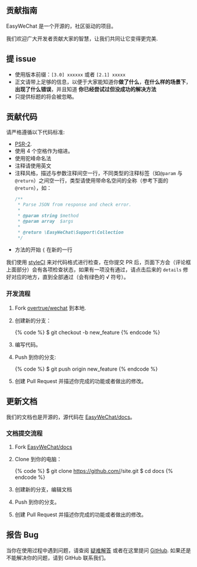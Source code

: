 贡献指南
---

EasyWeChat 是一个开源的，社区驱动的项目。

我们欢迎广大开发者贡献大家的智慧，让我们共同让它变得更完美.

## 提 issue

- 使用版本前缀：`[3.0] xxxxxx` 或者 `[2.1] xxxxx`
- 正文请带上足够的信息，以便于大家能知道你**做了什么**，**在什么样的场景下**，**出现了什么错误**，并且知道 **你已经尝试过但没成功的解决方法**
- 只提供标题的将会被忽略。

## 贡献代码

请严格遵循以下代码标准:

- [PSR-2](https://github.com/php-fig/fig-standards/blob/master/accepted/PSR-2-coding-style-guide.md).
- 使用 4 个空格作为缩进。
- 使用驼峰命名法
- 注释请使用英文
- 注释风格，描述与参数注释间空一行，不同类型的注释标签（如`@param` 与 `@return`）之间空一行，类型请使用带命名空间的全称（参考下面的`@return`），如：
    ```php
    /**
     * Parse JSON from response and check error.
     *
     * @param string $method
     * @param array  $args
     *
     * @return \EasyWeChat\Support\Collection
     */
    ```
- 方法的开始 `{` 在新的一行

我们使用 [styleCI](http://styleci.io) 来对代码格式进行检查，在你提交 PR 后，页面下方会（评论框上面部分）会有各项检查状态，如果有一项没有通过，请点击后来的 `details` 修好对应的地方，直到全部通过（会有绿色的 √ 符号）。

### 开发流程

1. Fork [overtrue/wechat](https://github.com/overtrue/wechat) 到本地.
2. 创建新的分支：

    {% code %}
    $ git checkout -b new_feature
    {% endcode %}

3. 编写代码。
4. Push 到你的分支:

    {% code %}
    $ git push origin new_feature
    {% endcode %}

5. 创建 Pull Request 并描述你完成的功能或者做出的修改。

## 更新文档

我们的文档也是开源的，源代码在 [EasyWeChat/docs](https://github.com/EasyWeChat/docs)。

### 文档提交流程

1. Fork [EasyWeChat/docs](https://github.com/EasyWeChat/docs)
2. Clone 到你的电脑：

    {% code %}
    $ git clone https://github.com/<username>/site.git
    $ cd docs
    {% endcode %}

3. 创建新的分支，编辑文档
4. Push 到你的分支。
5. 创建 Pull Request 并描述你完成的功能或者做出的修改。

## 报告 Bug

当你在使用过程中遇到问题，请查阅 [疑难解答](troubleshooting.html) 或者在这里提问 [GitHub](https://github.com/overtrue/wechat/issues). 如果还是不能解决你的问题，请到 GitHub 联系我们。
